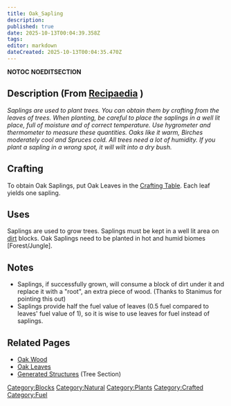 ```yaml
---
title: Oak_Sapling
description: 
published: true
date: 2025-10-13T00:04:39.358Z
tags: 
editor: markdown
dateCreated: 2025-10-13T00:04:35.470Z
---
```


__NOTOC__ __NOEDITSECTION__

## Description (From [Recipaedia](Recipaedia "wikilink") )

*Saplings are used to plant trees. You can obtain them by crafting from
the leaves of trees. When planting, be careful to place the saplings in
a well lit place, full of moisture and of correct temperature. Use
hygrometer and thermometer to measure these quantities. Oaks like it
warm, Birches moderately cool and Spruces cold. All trees need a lot of
humidity. If you plant a sapling in a wrong spot, it will wilt into a
dry bush.*

## Crafting

To obtain Oak Saplings, put Oak Leaves in the [Crafting
Table](Crafting_Table "wikilink"). Each leaf yields one sapling. 

## Uses

Saplings are used to grow trees. Saplings must be kept in a well lit
area on [dirt](dirt "wikilink") blocks. Oak Saplings need to be planted
in hot and humid biomes \[Forest/Jungle\].

## Notes

  - Saplings, if successfully grown, will consume a block of dirt under
    it and replace it with a "root", an extra piece of wood. (Thanks to
    Stanimus for pointing this out)
  - Saplings provide half the fuel value of leaves (0.5 fuel compared to
    leaves' fuel value of 1), so it is wise to use leaves for fuel
    instead of saplings.

## Related Pages

  - [Oak Wood](Oak_Wood "wikilink")
  - [Oak Leaves](Oak_Leaves "wikilink")
  - [Generated Structures](Generated_Structures "wikilink") (Tree
    Section) 

[Category:Blocks](Category:Blocks "wikilink")
[Category:Natural](Category:Natural "wikilink")
[Category:Plants](Category:Plants "wikilink")
[Category:Crafted](Category:Crafted "wikilink")
[Category:Fuel](Category:Fuel "wikilink")
